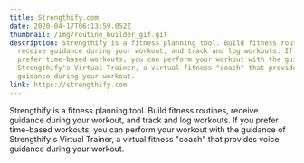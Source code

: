 ```yaml
---
title: Strengthify.com
date: 2020-04-17T06:13:59.052Z
thumbnail: /img/routine_builder_gif.gif
description: Strengthify is a fitness planning tool. Build fitness routines,
  receive guidance during your workout, and track and log workouts. If you
  prefer time-based workouts, you can perform your workout with the guidance of
  Strengthify's Virtual Trainer, a virtual fitness "coach" that provides voice
  guidance during your workout.
link: https://strengthify.com
---
```

Strengthify is a fitness planning tool. Build fitness routines, receive guidance during your workout, and track and log workouts. If you prefer time-based workouts, you can perform your workout with the guidance of Strengthify's Virtual Trainer, a virtual fitness "coach" that provides voice guidance during your workout.